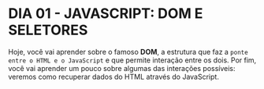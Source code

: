 # DIA 01 - JAVASCRIPT: DOM E SELETORES

Hoje, você vai aprender sobre o famoso **DOM**, a estrutura que faz a `ponte entre o HTML e o JavaScript` e que permite interação entre os dois. Por fim, você vai aprender um pouco sobre algumas das interações possíveis: veremos como recuperar dados do HTML através do JavaScript.